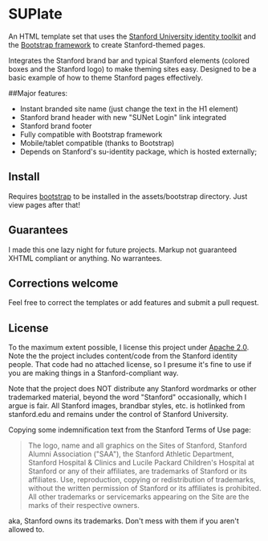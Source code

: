 # SUPlate
An HTML template set that uses the [Stanford University identity toolkit](http://identity.stanford.edu/) and the [Bootstrap framework](http://twitter.github.com/bootstrap/index.html) to create Stanford-themed pages.

Integrates the Stanford brand bar and typical Stanford elements (colored boxes and the Stanford logo) to make theming sites easy. Designed to be a basic example of how to theme Stanford pages effectively.

##Major features:

* Instant branded site name (just change the text in the H1 element)
* Stanford brand header with new "SUNet Login" link integrated
* Stanford brand footer
* Fully compatible with Bootstrap framework
* Mobile/tablet compatible (thanks to Bootstrap)
* Depends on Stanford's su-identity package, which is hosted externally; 

## Install
Requires [bootstrap](http://twitter.github.com/bootstrap/index.html) to be installed in the assets/bootstrap directory. Just view pages after that!

## Guarantees
I made this one lazy night for future projects. Markup not guaranteed XHTML compliant or anything. No warrantees.

## Corrections welcome
Feel free to correct the templates or add features and submit a pull request.

## License
To the maximum extent possible, I license this project under [Apache 2.0](http://www.apache.org/licenses/LICENSE-2.0.html). Note the the project includes content/code from the Stanford identity people. That code had no attached license, so I presume it's fine to use if you are making things in a Stanford-compliant way.

Note that the project does NOT distribute any Stanford wordmarks or other trademarked material, beyond the word "Stanford" occasionally, which I argue is fair. All Stanford images, brandbar styles, etc. is hotlinked from stanford.edu and remains under the control of Stanford University.

Copying some indemnification text from the Stanford Terms of Use page:
> The logo, name and all graphics on the Sites of Stanford, Stanford Alumni Association ("SAA"), the Stanford Athletic Department, Stanford Hospital & Clinics and Lucile Packard Children's Hospital at Stanford or any of their affiliates, are trademarks of Stanford or its affiliates. Use, reproduction, copying or redistribution of trademarks, without the written permission of Stanford or its affiliates is prohibited. All other trademarks or servicemarks appearing on the Site are the marks of their respective owners.

aka, Stanford owns its trademarks. Don't mess with them if you aren't allowed to.